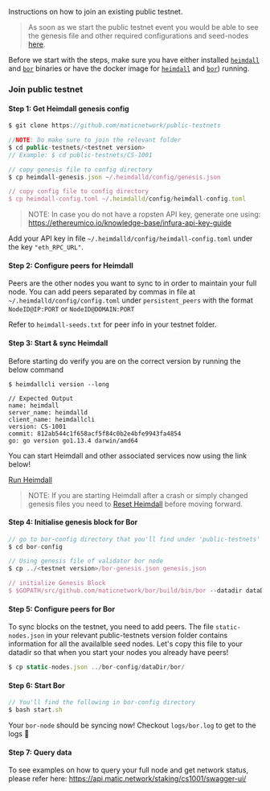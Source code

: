 Instructions on how to join an existing public testnet.

> As soon as we start the public testnet event you would be able to see the genesis file and other required configurations and seed-nodes [here](https://github.com/maticnetwork/public-testnets).

Before we start with the steps, make sure you have either installed [`heimdall`](../heimdall/install-heimdall) and [`bor`](../bor/install-bor) binaries or have the docker image for [`heimdall`](../heimdall/running-with-docker) and [`bor`](../bor/running-with-docker)) running.

### Join public testnet

#### Step 1: Get Heimdall genesis config

```js
$ git clone https://github.com/maticnetwork/public-testnets

//NOTE: Do make sure to join the relevant folder
$ cd public-testnets/<testnet version>
// Example: $ cd public-testnets/CS-1001

// copy genesis file to config directory
$ cp heimdall-genesis.json ~/.heimdalld/config/genesis.json

// copy config file to config directory
$ cp heimdall-config.toml ~/.heimdalld/config/heimdall-config.toml
```

> NOTE: In case you do not have a ropsten API key, generate one using: https://ethereumico.io/knowledge-base/infura-api-key-guide

Add your API key in file `~/.heimdalld/config/heimdall-config.toml` under the key `"eth_RPC_URL"`.

#### Step 2: Configure peers for Heimdall

Peers are the other nodes you want to sync to in order to maintain your full node. You can add peers separated by commas in file at `~/.heimdalld/config/config.toml` under `persistent_peers` with the format `NodeID@IP:PORT` or `NodeID@DOMAIN:PORT`

Refer to `heimdall-seeds.txt` for peer info in your testnet folder.

#### Step 3: Start & sync Heimdall

Before starting do verify you are on the correct version by running the below command

```
$ heimdallcli version --long

// Expected Output
name: heimdall
server_name: heimdalld
client_name: heimdallcli
version: CS-1001
commit: 812ab544c1f658acf5f84c0b2e4bfe9943fa4854
go: go version go1.13.4 darwin/amd64
```

You can start Heimdall and other associated services now using the link below!

[Run Heimdall](../heimdall/run-heimdall)

> NOTE: If you are starting Heimdall after a crash or simply changed genesis files you need to [Reset Heimdall](../heimdall/run-heimdall/#reset-heimdall) before moving forward.

#### Step 4: Initialise genesis block for Bor

```js
// go to bor-config directory that you'll find under 'public-testnets' 
$ cd bor-config

// Using genesis file of validator bor node
$ cp ../<testnet version>/bor-genesis.json genesis.json

// initialize Genesis Block
$ $GOPATH/src/github.com/maticnetwork/bor/build/bin/bor --datadir dataDir init genesis.json

```

#### Step 5: Configure peers for Bor

To sync blocks on the testnet, you need to add peers. The file `static-nodes.json` in your relevant public-testnets version folder contains information for all the availalble seed nodes. Let's copy this file to your datadir so that when you start your nodes you already have peers!

```js
$ cp static-nodes.json ../bor-config/dataDir/bor/
```

#### Step 6: Start Bor

```js
// You'll find the following in bor-config directory
$ bash start.sh

```

Your `bor-node` should be syncing now! Checkout `logs/bor.log` to get to the logs 🤩

#### Step 7: Query data

To see examples on how to query your full node and get network status, please refer here: https://api.matic.network/staking/cs1001/swagger-ui/
